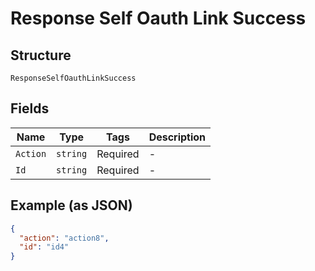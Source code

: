 
# Response Self Oauth Link Success

## Structure

`ResponseSelfOauthLinkSuccess`

## Fields

| Name | Type | Tags | Description |
|  --- | --- | --- | --- |
| `Action` | `string` | Required | - |
| `Id` | `string` | Required | - |

## Example (as JSON)

```json
{
  "action": "action8",
  "id": "id4"
}
```

